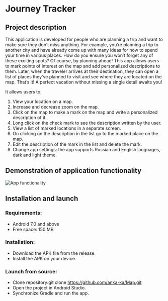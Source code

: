 # Journey Tracker
## Project description
This application is developed for people who are planning a trip and want to make sure they don’t miss anything.
For example, you’re planning a trip to another city and have already come up with many ideas for how to spend your time in various places. How do you ensure you won’t forget any of these exciting spots? Of course, by planning ahead! This app allows users to mark points of interest on the map and add personalized descriptions to them. Later, when the traveler arrives at their destination, they can open a list of places they’ve planned to visit and see where they are located on the map. That’s it! A perfect vacation without missing a single detail awaits you!

It allows users to:
1. View your location on a map.
2. Increase and decrease zoom on the map.
3. Click on the map to make a mark on the map and write a personalized description of it.
4. Long click on the check mark to see the description written by the user.
5. View a list of marked locations in a separate screen.
6. On clicking on the description in the list go to the marked place on the map.
7. Edit the description of the mark in the list and delete the mark.
8. Change app settings: the app supports Russian and English languages, dark and light theme.

  ## Demonstration of application functionality

![App functionality](assets/map_animation.gif)

## Installation and launch 
### Requirements: 
* Android 7.0 and above 
* Free space: 150 MB
  
### Installation:
* Download the APK file from the release.
* Install the APK on your device.

### Launch from source:
* Clone repository:git clone https://github.com/anka-ka/Map.git
* Open the project in Android Studio.
* Synchronize Gradle and run the app.
